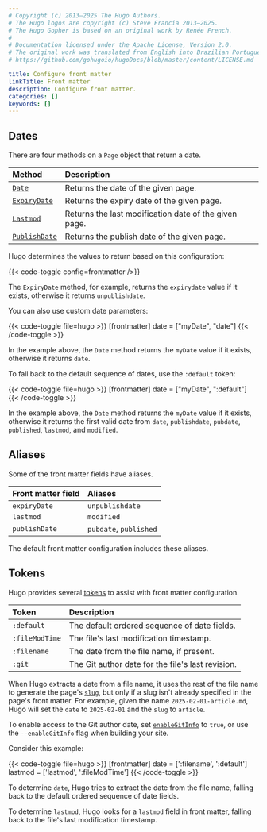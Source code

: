 ```yaml
---
# Copyright (c) 2013–2025 The Hugo Authors.
# The Hugo logos are copyright (c) Steve Francia 2013–2025.
# The Hugo Gopher is based on an original work by Renée French.
#
# Documentation licensed under the Apache License, Version 2.0.
# The original work was translated from English into Brazilian Portuguese.
# https://github.com/gohugoio/hugoDocs/blob/master/content/LICENSE.md

title: Configure front matter
linkTitle: Front matter
description: Configure front matter.
categories: []
keywords: []
---
```


## Dates

There are four methods on a `Page` object that return a date.

Method|Description
:--|:--
[`Date`]|Returns the date of the given page.
[`ExpiryDate`]|Returns the expiry date of the given page.
[`Lastmod`]|Returns the last modification date of the given page.
[`PublishDate`]|Returns the publish date of the given page.

[`Date`]: /methods/page/date
[`ExpiryDate`]: /methods/page/expirydate
[`Lastmod`]: /methods/page/lastmod
[`PublishDate`]: /methods/page/publishdate

Hugo determines the values to return based on this configuration:

{{< code-toggle config=frontmatter />}}

The `ExpiryDate` method, for example, returns the `expirydate` value if it exists, otherwise it returns `unpublishdate`.

You can also use custom date parameters:

{{< code-toggle file=hugo >}}
[frontmatter]
date = ["myDate", "date"]
{{< /code-toggle >}}

In the example above, the `Date` method returns the `myDate` value if it exists, otherwise it returns `date`.

To fall back to the default sequence of dates, use the `:default` token:

{{< code-toggle file=hugo >}}
[frontmatter]
date = ["myDate", ":default"]
{{< /code-toggle >}}

In the example above, the `Date` method returns the `myDate` value if it exists, otherwise it returns the first valid date from `date`, `publishdate`, `pubdate`, `published`, `lastmod`, and `modified`.

## Aliases

Some of the front matter fields have aliases.

Front matter field|Aliases
:--|:--
`expiryDate`|`unpublishdate`
`lastmod`|`modified`
`publishDate`|`pubdate`, `published`

The default front matter configuration includes these aliases.

## Tokens

Hugo provides several [tokens](g) to assist with front matter configuration.

Token|Description
:--|:--
`:default`|The default ordered sequence of date fields.
`:fileModTime`|The file's last modification timestamp.
`:filename`|The date from the file name, if present.
`:git`|The Git author date for the file's last revision.

When Hugo extracts a date from a file name, it uses the rest of the file name to generate the page's [`slug`], but only if a slug isn't already specified in the page's front matter. For example, given the name `2025-02-01-article.md`, Hugo will set the `date` to `2025-02-01` and the `slug` to `article`.

[`slug`]: /content-management/front-matter/#slug

To enable access to the Git author date, set [`enableGitInfo`] to `true`, or use\
the `--enableGitInfo` flag when building your site.

[`enableGitInfo`]: /configuration/all/#enablegitinfo

Consider this example:

{{< code-toggle file=hugo >}}
[frontmatter]
date = [':filename', ':default']
lastmod = ['lastmod', ':fileModTime']
{{< /code-toggle >}}

To determine `date`, Hugo tries to extract the date from the file name, falling back to the default ordered sequence of date fields.

To determine `lastmod`, Hugo looks for a `lastmod` field in front matter, falling back to the file's last modification timestamp.
